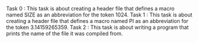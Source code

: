 Task 0 : This task is about creating a header file that defines a macro named SIZE as an abbreviation for the token 1024.
Task 1 : This task is about creating a header file that defines a macro named PI as an abbreviation for the token 3.14159265359.
Task 2 : This task is about writing a program that prints the name of the file it was compiled from.

